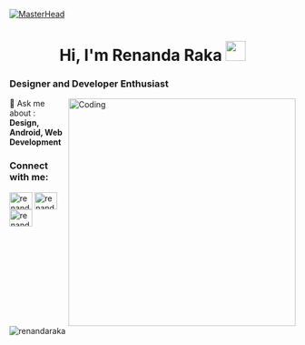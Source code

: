 [![MasterHead](https://mir-s3-cdn-cf.behance.net/project_modules/fs/38094b95235473.5e92ecc4409a8.gif)](https://renandaraka.io)
<h1 align="center">Hi, I'm Renanda Raka <img src="https://github.com/TheDudeThatCode/TheDudeThatCode/blob/master/Assets/Hi.gif" width="35" /></h1>
<h3 align="left">Designer and Developer Enthusiast</h3>
<img align="right" alt="Coding" width="400" src="https://www.freecodecamp.org/news/content/images/2022/11/hire-full-stack-developers1546507474317-1.gif".

💬 Ask me about : **Design, Android, Web Development**

<h3 align="left">Connect with me:</h3>
<p align="left">
<a href="https://linkedin.com/in/renanda rakasiwi" target="blank"><img align="center" src="https://raw.githubusercontent.com/rahuldkjain/github-profile-readme-generator/master/src/images/icons/Social/linked-in-alt.svg" alt="renanda rakasiwi" height="30" width="40" /></a>
<a href="https://dribbble.com/renandaraka" target="blank"><img align="center" src="https://raw.githubusercontent.com/rahuldkjain/github-profile-readme-generator/master/src/images/icons/Social/dribbble.svg" alt="renandaraka" height="30" width="40" /></a>
<a href="https://www.behance.net/renandaraka" target="blank"><img align="center" src="https://raw.githubusercontent.com/rahuldkjain/github-profile-readme-generator/master/src/images/icons/Social/behance.svg" alt="renandaraka" height="30" width="40" /></a>
</p>

<p><img align="left" src="https://github-readme-stats.vercel.app/api/top-langs?username=renandaraka&show_icons=true&locale=en&layout=compact" alt="renandaraka" /></p>

